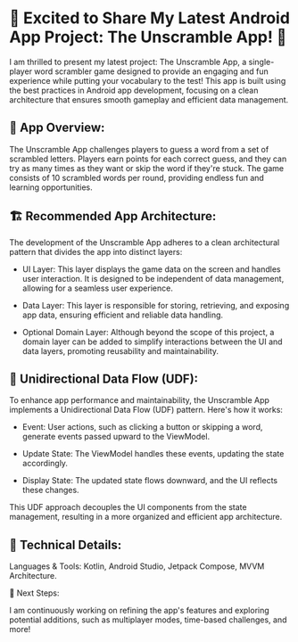 # 🌟 Excited to Share My Latest Android App Project: The Unscramble App! 🚀


I am thrilled to present my latest project: The Unscramble App, a single-player word scrambler game designed to provide an engaging and fun experience while putting your vocabulary to the test! This app is built using the best practices in Android app development, focusing on a clean architecture that ensures smooth gameplay and efficient data management.

## 📱 App Overview:
The Unscramble App challenges players to guess a word from a set of scrambled letters. Players earn points for each correct guess, and they can try as many times as they want or skip the word if they're stuck. The game consists of 10 scrambled words per round, providing endless fun and learning opportunities.

## 🏗 Recommended App Architecture:
The development of the Unscramble App adheres to a clean architectural pattern that divides the app into distinct layers:

 - UI Layer: This layer displays the game data on the screen and handles user interaction. It is designed to be independent of data management, allowing for a seamless user experience.

 - Data Layer: This layer is responsible for storing, retrieving, and exposing app data, ensuring efficient and reliable data handling.

 - Optional Domain Layer: Although beyond the scope of this project, a domain layer can be added to simplify interactions between the UI and data layers, promoting reusability and maintainability.

## 🔄 Unidirectional Data Flow (UDF):
To enhance app performance and maintainability, the Unscramble App implements a Unidirectional Data Flow (UDF) pattern. Here's how it works:

 - Event: User actions, such as clicking a button or skipping a word, generate events passed upward to the ViewModel.

 - Update State: The ViewModel handles these events, updating the state accordingly.

 - Display State: The updated state flows downward, and the UI reflects these changes.

This UDF approach decouples the UI components from the state management, resulting in a more organized and efficient app architecture.

## 🔧 Technical Details:
Languages & Tools: Kotlin, Android Studio, Jetpack Compose, MVVM Architecture.

🚀 Next Steps:

I am continuously working on refining the app's features and exploring potential additions, such as multiplayer modes, time-based challenges, and more!

